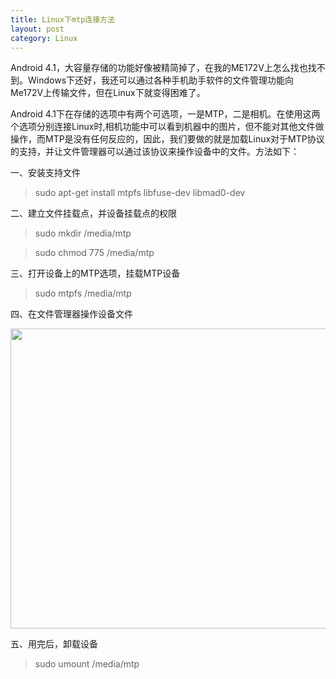 ```yaml
---
title: Linux下mtp连接方法
layout: post
category: Linux
---
```


Android 4.1，大容量存储的功能好像被精简掉了，在我的ME172V上怎么找也找不到。Windows下还好，我还可以通过各种手机助手软件的文件管理功能向Me172V上传输文件，但在Linux下就变得困难了。

Android 4.1下在存储的选项中有两个可选项，一是MTP，二是相机。在使用这两个选项分别连接Linux时,相机功能中可以看到机器中的图片，但不能对其他文件做操作，而MTP是没有任何反应的，因此，我们要做的就是加载Linux对于MTP协议的支持，并让文件管理器可以通过该协议来操作设备中的文件。方法如下：

一、安装支持文件

> sudo apt-get install mtpfs libfuse-dev libmad0-dev

二、建立文件挂载点，并设备挂载点的权限

> sudo mkdir /media/mtp

> sudo chmod 775 /media/mtp

三、打开设备上的MTP选项，挂载MTP设备

> sudo mtpfs /media/mtp

四、在文件管理器操作设备文件

<img src="http://cloudpen-image.u.qiniudn.com/mtpmanage.jpg" width="640" height="480" />

五、用完后，卸载设备

> sudo umount /media/mtp